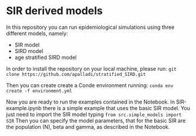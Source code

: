 # SIR derived models
In this repository you can run epidemiological simulations using three different models, namely:
- SIR model
- SIRD model
- age stratified SIRD model

In order to install the repository on your local machine, please run:
`git clone https://github.com/apalladi/stratified_SIRD.git`

Then you can create create a Conde environment running:
`conda env create -f environment.yml`

Now you are ready to run the examples contained in the Notebook. 
In SIR-example.ipynb there is a simple example that uses the basic SIR model. 
You just need to import the SIR model typing 
```from src.simple_models import SIR``` 
Then you can specify the model parameters, that for the basic SIR are the population (N), beta and gamma, as described in the Notebook. 
